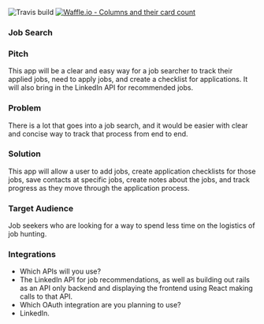 ![Travis build](https://travis-ci.org/Aram-Anderson/job_hunt.svg?branch=master)
[![Waffle.io - Columns and their card count](https://badge.waffle.io/Aram-Anderson/job_hunt.svg?columns=all)](https://waffle.io/Aram-Anderson/job_hunt)

### Job Search

### Pitch

This app will be a clear and easy way for a job searcher to track their applied jobs, need to apply jobs, and create a checklist for applications. It will also bring in the LinkedIn API for recommended jobs.

### Problem

There is a lot that goes into a job search, and it would be easier with clear and concise way to track that process from end to end.

### Solution

This app will allow a user to add jobs, create application checklists for those jobs, save contacts at specific jobs, create notes about the jobs, and track progress as they move through the application process.

### Target Audience

Job seekers who are looking for a way to spend less time on the logistics of job hunting.

### Integrations

 * Which APIs will you use?
  * The LinkedIn API for job recommendations, as well as building out rails as an API only backend and displaying the frontend using React making calls to that API.
 * Which OAuth integration are you planning to use?
  * LinkedIn.
